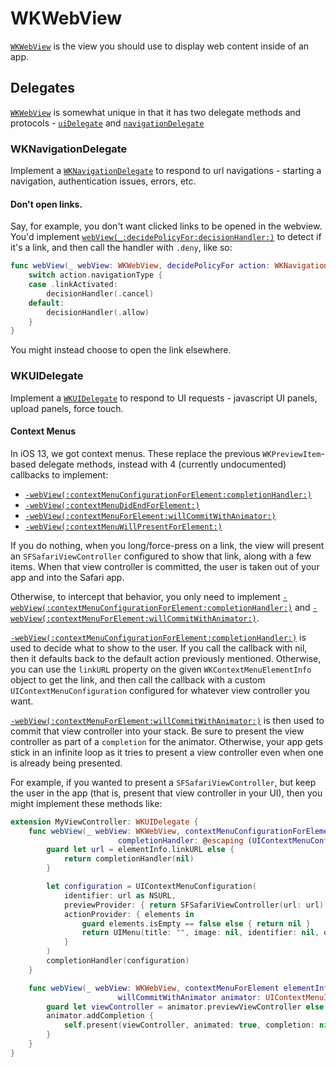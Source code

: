 # WKWebView

[`WKWebView`](https://developer.apple.com/documentation/webkit/wkwebview) is the view you should use to display web content inside of an app.

## Delegates

[`WKWebView`](https://developer.apple.com/documentation/webkit/wkwebview) is somewhat unique in that it has two delegate methods and protocols - [`uiDelegate`](https://developer.apple.com/documentation/webkit/wkwebview/1415009-uidelegate) and [`navigationDelegate`](https://developer.apple.com/documentation/webkit/wkwebview/1414971-navigationdelegate)

### WKNavigationDelegate

Implement a [`WKNavigationDelegate`](https://developer.apple.com/documentation/webkit/wknavigationdelegate) to respond to url navigations - starting a navigation, authentication issues, errors, etc.

#### Don't open links.

Say, for example, you don't want clicked links to be opened in the webview. You'd implement [`webView(_:decidePolicyFor:decisionHandler:)`](https://developer.apple.com/documentation/webkit/wknavigationdelegate/1455641-webview) to detect if it's a link, and then call the handler with `.deny`, like so:

```swift
func webView(_ webView: WKWebView, decidePolicyFor action: WKNavigationAction, decisionHandler: @escaping (WKNavigationActionPolicy) -> Void) {
    switch action.navigationType {
    case .linkActivated:
        decisionHandler(.cancel)
    default:
        decisionHandler(.allow)
    }
}
```

You might instead choose to open the link elsewhere.

### WKUIDelegate

Implement a [`WKUIDelegate`](https://developer.apple.com/documentation/webkit/wkuidelegate) to respond to UI requests - javascript UI panels, upload panels, force touch.

#### Context Menus

In iOS 13, we got context menus. These replace the previous `WKPreviewItem`-based delegate methods, instead with 4 (currently undocumented) callbacks to implement:

- [`-webView(:contextMenuConfigurationForElement:completionHandler:)`](https://developer.apple.com/documentation/webkit/wkuidelegate/3335220-webview)
- [`-webView(:contextMenuDidEndForElement:)`](https://developer.apple.com/documentation/webkit/wkuidelegate/3335221-webview)
- [`-webView(:contextMenuForElement:willCommitWithAnimator:)`](https://developer.apple.com/documentation/webkit/wkuidelegate/3335222-webview)
- [`-webView(:contextMenuWillPresentForElement:)`](https://developer.apple.com/documentation/webkit/wkuidelegate/3335223-webview)

If you do nothing, when you long/force-press on a link, the view will present an `SFSafariViewController` configured to show that link, along with a few items. When that view controller is committed, the user is taken out of your app and into the Safari app.

Otherwise, to intercept that behavior, you only need to implement [`-webView(:contextMenuConfigurationForElement:completionHandler:)`](https://developer.apple.com/documentation/webkit/wkuidelegate/3335220-webview) and [`-webView(:contextMenuForElement:willCommitWithAnimator:)`](https://developer.apple.com/documentation/webkit/wkuidelegate/3335222-webview).

[`-webView(:contextMenuConfigurationForElement:completionHandler:)`](https://developer.apple.com/documentation/webkit/wkuidelegate/3335220-webview) is used to decide what to show to the user. If you call the callback with nil, then it defaults back to the default action previously mentioned. Otherwise, you can use the `linkURL` property on the given `WKContextMenuElementInfo` object to get the link, and then call the callback with a custom `UIContextMenuConfiguration` configured for whatever view controller you want.

[`-webView(:contextMenuForElement:willCommitWithAnimator:)`](https://developer.apple.com/documentation/webkit/wkuidelegate/3335222-webview) is then used to commit that view controller into your stack. Be sure to present the view controller as part of a `completion` for the animator. Otherwise, your app gets stick in an infinite loop as it tries to present a view controller even when one is already being presented.

For example, if you wanted to present a `SFSafariViewController`, but keep the user in the app (that is, present that view controller in your UI), then you might implement these methods like:

```swift
extension MyViewController: WKUIDelegate {
    func webView(_ webView: WKWebView, contextMenuConfigurationForElement elementInfo: WKContextMenuElementInfo,
                        completionHandler: @escaping (UIContextMenuConfiguration?) -> Void) {
        guard let url = elementInfo.linkURL else {
            return completionHandler(nil)
        }

        let configuration = UIContextMenuConfiguration(
            identifier: url as NSURL,
            previewProvider: { return SFSafariViewController(url: url) },
            actionProvider: { elements in
                guard elements.isEmpty == false else { return nil }
                return UIMenu(title: "", image: nil, identifier: nil, options: [], children: elements)
            }
        )
        completionHandler(configuration)
    }

    func webView(_ webView: WKWebView, contextMenuForElement elementInfo: WKContextMenuElementInfo,
                        willCommitWithAnimator animator: UIContextMenuInteractionCommitAnimating) {
        guard let viewController = animator.previewViewController else { return }
        animator.addCompletion {
            self.present(viewController, animated: true, completion: nil)
        }
    }
}
```
